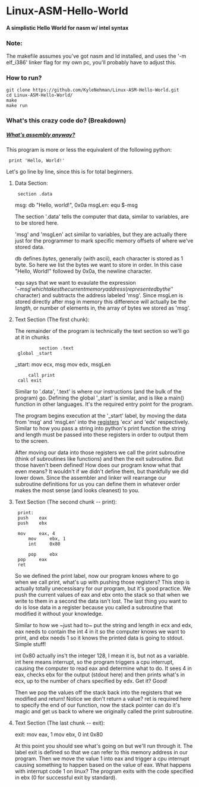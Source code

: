 # Linux-ASM-Hello-World
#### A simplistic Hello World for nasm w/ intel syntax

### Note:
The makefile assumes you've got nasm and ld installed, and uses the '-m elf_i386' linker flag for my own pc, you'll probably have to adjust this.

### How to run?
    git clone https://github.com/KyleNehman/Linux-ASM-Hello-World.git
    cd Linux-ASM-Hello-World/
    make
    make run


### What's this crazy code do? (Breakdown)
##### [What's assembly anyway?](https://en.wikipedia.org/wiki/Assembly_language)

This program is more or less the equivalent of the following python:

     print 'Hello, World!'

Let's go line by line, since this is for total beginners.

1. Data Section:

		section .data
	msg:    db      "Hello, world!", 0x0a
	msgLen: equ     $-msg

    The section '.data' tells the computer that data, similar to variables, are to be stored here.

    'msg' and 'msgLen' act similar to variables, but they are actually there just for the programmer to mark specific memory offsets of where we've stored data.

    db defines _bytes_, generally (with ascii), each character is stored as 1 byte. So here we list the bytes we want to store in order. In this case "Hello, World!" followed by 0x0a, the newline character.

    equ says that we want to evaulate the expression '$-msg' which takes the current memory address (represented by the '$' character) and subtracts the address labeled 'msg'. Since msgLen is stored directly after msg in memory this difference will actually be the *length*, or number of elements in, the array of bytes we stored as 'msg'.



2. Text Section (The first chunk):

    The remainder of the program is technically the text section so we'll go at it in chunks

                section .text
		global _start
	_start:
		mov     ecx, msg
		mov     edx, msgLen

        	call print
		call exit

   Similar to '.data', '.text' is where our instructions (and the bulk of the program) go. Defining the global '_start' is similar, and is like a main() function in other languages. It's the required entry point for the program.

   The program begins execution at the '_start' label, by moving the data from 'msg' and 'msgLen' into the [registers](https://en.wikipedia.org/wiki/Processor_register) 'ecx' and 'edx' respectively. Similar to how you pass a string into python's print function the string and length must be passed into these registers in order to output them to the screen.

   After moving our data into those registers we call the print subroutine (think of subroutines like functions) and then the exit subroutine. But those haven't been defined! How does our program know what that even means? It wouldn't if we didn't define them, but thankfully we did lower down. Since the assembler and linker will rearrange our subroutine definitions for us you can define them in whatever order makes the most sense (and looks cleanest) to you.


3. Text Section (The second chunk -- print):

    	print:
		push    eax
		push    ebx

 		mov     eax, 4
	        mov     ebx, 1
	        int     0x80

 	        pop     ebx
		pop     eax
		ret

    So we defined the print label, now our program knows where to go when we call print, what's up with pushing those registers?  This step is actually totally unecessisary for our program, but it's good practice. We push the current values of eax and ebx onto the stack so that when we write to them in a second the data isn't lost. The last thing you want to do is lose data in a register because you called a subroutine that modified it without your knowledge.

    Similar to how we ~just had to~ put the string and length in ecx and edx, eax needs to contain the int 4 in it so the computer knows we want to print, and ebx needs 1 so it knows the printed data is going to stdout. Simple stuff!

    int 0x80 actually ins't the integer 128, I mean it is, but not as a variable. int here means interrupt, so the program triggers a cpu interrupt, causing the computer to read eax and determine what to do. It sees 4 in eax, checks ebx for the output  (stdout here) and then prints what's in ecx, up to the number of chars specified by edx. Get it? Good!

    Then we pop the values off the stack back into the registers that we modified and return! Notice we don't return a value? ret is required here to specify the end of our function, now the stack pointer can do it's magic and get us back to where we originally called the print subroutine.

4. Text Section (The last chunk -- exit):

   	exit:
		mov     eax, 1
		mov	ebx, 0
		int     0x80

   At this point you should see what's going on but we'll run through it. The label exit is defined so that we can refer to this memory address in our program. Then we move the value 1 into eax and trigger a cpu interrupt causing something to happen based on the value of eax. What happens with interrupt code 1 on linux? The program exits with the code specified in ebx (0 for successful exit by standard).



    